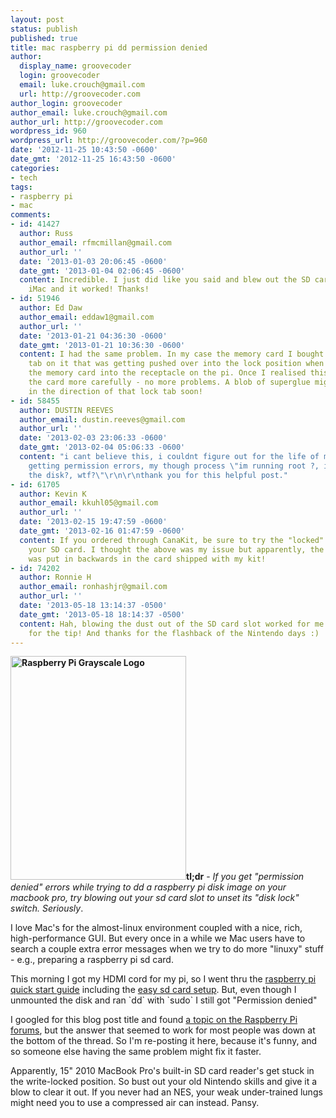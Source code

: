 ```yaml
---
layout: post
status: publish
published: true
title: mac raspberry pi dd permission denied
author:
  display_name: groovecoder
  login: groovecoder
  email: luke.crouch@gmail.com
  url: http://groovecoder.com
author_login: groovecoder
author_email: luke.crouch@gmail.com
author_url: http://groovecoder.com
wordpress_id: 960
wordpress_url: http://groovecoder.com/?p=960
date: '2012-11-25 10:43:50 -0600'
date_gmt: '2012-11-25 16:43:50 -0600'
categories:
- tech
tags:
- raspberry pi
- mac
comments:
- id: 41427
  author: Russ
  author_email: rfmcmillan@gmail.com
  author_url: ''
  date: '2013-01-03 20:06:45 -0600'
  date_gmt: '2013-01-04 02:06:45 -0600'
  content: Incredible. I just did like you said and blew out the SD card slot on my
    iMac and it worked! Thanks!
- id: 51946
  author: Ed Daw
  author_email: eddaw1@gmail.com
  author_url: ''
  date: '2013-01-21 04:36:30 -0600'
  date_gmt: '2013-01-21 10:36:30 -0600'
  content: I had the same problem. In my case the memory card I bought had a lock
    tab on it that was getting pushed over into the lock position when I inserted
    the memory card into the receptacle on the pi. Once I realised this and inserted
    the card more carefully - no more problems. A blob of superglue might be heading
    in the direction of that lock tab soon!
- id: 58455
  author: DUSTIN REEVES
  author_email: dustin.reeves@gmail.com
  author_url: ''
  date: '2013-02-03 23:06:33 -0600'
  date_gmt: '2013-02-04 05:06:33 -0600'
  content: "i cant believe this, i couldnt figure out for the life of me why i was
    getting permission errors, my though process \"im running root ?, ive unmounted
    the disk?, wtf?\"\r\n\r\nthank you for this helpful post."
- id: 61705
  author: Kevin K
  author_email: kkuhl05@gmail.com
  author_url: ''
  date: '2013-02-15 19:47:59 -0600'
  date_gmt: '2013-02-16 01:47:59 -0600'
  content: If you ordered through CanaKit, be sure to try the "locked" position of
    your SD card. I thought the above was my issue but apparently, the lock switch
    was put in backwards in the card shipped with my kit!
- id: 74202
  author: Ronnie H
  author_email: ronhashjr@gmail.com
  author_url: ''
  date: '2013-05-18 13:14:37 -0500'
  date_gmt: '2013-05-18 18:14:37 -0500'
  content: Hah, blowing the dust out of the SD card slot worked for me also. Thanks
    for the tip! And thanks for the flashback of the Nintendo days :)
---
```

<p><strong><img class="alignleft" title="Raspberry Pi Grayscale Logo" src="http://www.adafruit.com/adablog/wp-content/uploads/2012/10/OccidentalisLogo.png" alt="Raspberry Pi Grayscale Logo" width="281" height="358" />tl;dr</strong> - <em>If you get "permission denied" errors while trying to dd a raspberry pi disk image on your macbook pro, try blowing out your sd card slot to unset its "disk lock" switch. Seriously</em>.</p>
<p>I love Mac's for the almost-linux environment coupled with a nice, rich, high-performance GUI. But every once in a while we Mac users have to search a couple extra error messages when we try to do more "linuxy" stuff - e.g., preparing a raspberry pi sd card.</p>
<p>This morning I got my HDMI cord for my pi, so I went thru the <a href="http://www.raspberrypi.org/quick-start-guide">raspberry pi quick start guide</a> including the <a href="http://elinux.org/RPi_Easy_SD_Card_Setup">easy sd card setup</a>. But, even though I unmounted the disk and ran `dd` with `sudo` I still got "Permission denied"</p>
<p>I googled for this blog post title and found <a href="http://www.raspberrypi.org/phpBB3/viewtopic.php?f=5&amp;t=5561">a topic on the Raspberry Pi forums</a>, but the answer that seemed to work for most people was down at the bottom of the thread. So I'm re-posting it here, because it's funny, and so someone else having the same problem might fix it faster.</p>
<p>Apparently, 15" 2010 MacBook Pro's built-in SD card reader's get stuck in the write-locked position. So bust out your old Nintendo skills and give it a blow to clear it out. If you never had an NES, your weak under-trained lungs might need you to use a compressed air can instead. Pansy.</p>
